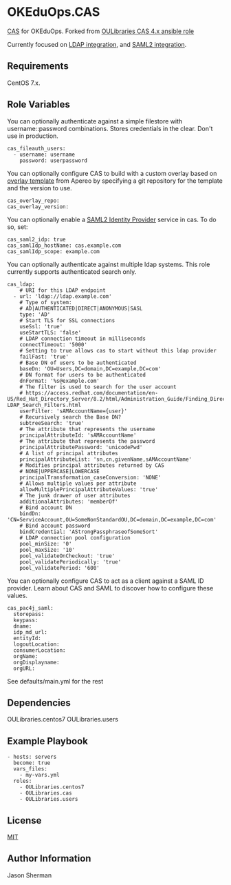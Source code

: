 OKEduOps.CAS
=========

[CAS](https://apereo.github.io/cas/5.0.x/index.html) for OKEduOps.
Forked from [OULibraries CAS 4.x ansible role](https://github.com/OULibraries/ansible-role-cas)

Currently focused on [LDAP integration](https://apereo.github.io/cas/5.0.x/installation/LDAP-Authentication.html), and [SAML2 integration](https://apereo.github.io/cas/5.0.x/installation/Configuring-SAML2-Authentication.html).

Requirements
------------

CentOS 7.x.

Role Variables
--------------
You can optionally authenticate against a simple filestore with username::password combinations. Stores credentials in the clear. Don't use in production.

```
cas_fileauth_users:
  - username: username
    password: userpassword
```

You can optionally configure CAS to build with a custom overlay based
on [overlay template](https://github.com/apereo/cas-overlay-template)
from Apereo by specifying a git repository for the template and the
version to use.

```
cas_overlay_repo: 
cas_overlay_version: 
```

You can optionally enable a [SAML2 Identity Provider](https://apereo.github.io/cas/5.0.x/installation/Configuring-SAML2-Authentication.html) service in cas.
To do so, set:
```
cas_saml2_idp: true
cas_samlIdp_hostName: cas.example.com
cas_samlIdp_scope: example.com
```



You can optionally authenticate against multiple ldap systems.  This role currently supports authenticated search only.

```
cas_ldap:
    # URI for this LDAP endpoint
  - url: 'ldap://ldap.example.com'
    # Type of system:
    # AD|AUTHENTICATED|DIRECT|ANONYMOUS|SASL
    type: 'AD'
    # Start TLS for SSL connections
    useSsl: 'true'
    useStartTLS: 'false'
    # LDAP connection timeout in milliseconds
    connectTimeout: '5000'
    # Setting to true allows cas to start without this ldap provider
    failFast: 'true'
    # Base DN of users to be authenticated
    baseDn: 'OU=Users,DC=domain,DC=example,DC=com'
    # DN format for users to be authenticated
    dnFormat: '%s@example.com'
    # The filter is used to search for the user account
    # https://access.redhat.com/documentation/en-US/Red_Hat_Directory_Server/8.2/html/Administration_Guide/Finding_Directory_Entries-LDAP_Search_Filters.html
    userFilter: 'sAMAccountName={user}'
    # Recursively search the Base DN?
    subtreeSearch: 'true'
    # The attribute that represents the username
    principalAttributeId: 'sAMAccountName'
    # The attribute that represents the password
    principalAttributePassword: 'unicodePwd'
    # A list of principal attributes
    principalAttributeList: 'sn,cn,givenName,sAMAccountName'
    # Modifies principal attributes returned by CAS
    # NONE|UPPERCASE|LOWERCASE
    principalTransformation_caseConversion: 'NONE'
    # Allows multiple values per attribute
    allowMultiplePrincipalAttributeValues: 'true'
    # The junk drawer of user attributes
    additionalAttributes: 'memberOf'
    # Bind account DN
    bindDn: 'CN=ServiceAccount,OU=SomeNonStandardOU,DC=domain,DC=example,DC=com'
    # Bind account password
    bindCredential: 'AStrongPassphraseofSomeSort'
    # LDAP connection pool configuration
    pool_minSize: '0'
    pool_maxSize: '10'
    pool_validateOnCheckout: 'true'
    pool_validatePeriodically: 'true'
    pool_validatePeriod: '600'
```

You can optionally configure CAS to act as a client against a SAML ID provider. Learn about CAS and SAML to discover how to configure these values.

```
cas_pac4j_saml:
  storepass:
  keypass:
  dname:
  idp_md_url:
  entityId:
  logoutLocation:
  consumerLocation:
  orgName:
  orgDisplayname:
  orgURL:
```

See defaults/main.yml for the rest

Dependencies
------------

OULibraries.centos7
OULibraries.users

Example Playbook
----------------

```
- hosts: servers
  become: true
  vars_files:
    - my-vars.yml
  roles:
    - OULibraries.centos7
    - OULibraries.cas
    - OULibraries.users
```

License
-------

[MIT](LICENSE)

Author Information
------------------

Jason Sherman
